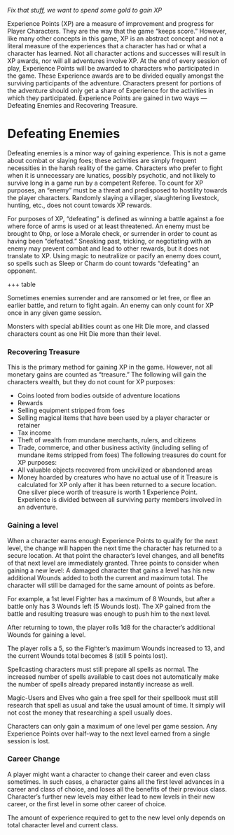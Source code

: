 *Fix that stuff, we want to spend some gold to gain XP*

Experience Points (XP) are a measure of improvement and progress for Player Characters. They are the way that the game “keeps score.” However, like many other concepts in this game, XP is an abstract concept and not a literal measure of the experiences that a character has had or what a character has learned. Not all character actions and successes will result in XP awards, nor will all adventures involve XP. At the end of every session of play, Experience Points will be awarded to characters who participated in the game. These Experience awards are to be divided equally amongst the surviving participants of the adventure. Characters present for portions of the adventure should only get a share of Experience for the activities in which they participated. Experience Points are gained in two ways — Defeating Enemies and Recovering Treasure.
# Defeating Enemies
Defeating enemies is a minor way of gaining experience. This is not a game about combat or slaying foes; these activities are simply frequent necessities in the harsh reality of the game. Characters who prefer to fight when it is unnecessary are lunatics, possibly psychotic, and not likely to survive long in a game run by a competent Referee. To count for XP purposes, an “enemy” must be a threat and predisposed to hostility towards the player characters. Randomly slaying a villager, slaughtering livestock, hunting, etc., does not count towards XP rewards.

For purposes of XP, “defeating” is defined as winning a battle against a foe where force of arms is used or at least threatened. An enemy must be brought to 0hp, or lose a Morale check, or surrender in order to count as having been “defeated.” Sneaking past, tricking, or negotiating with an enemy may prevent combat and lead to other rewards, but it does not translate to XP. Using magic to neutraliize or pacify an enemy does count, so spells such as Sleep or Charm do count towards “defeating” an opponent.

+++ table

  

Sometimes enemies surrender and are ransomed or let free, or flee an earlier battle, and return to fight again. An enemy can only count for XP once in any given game session.

Monsters with special abilities count as one Hit Die more, and classed characters count as one Hit Die more than their level.
### Recovering Treasure

This is the primary method for gaining XP in the game. However, not all monetary gains are counted as “treasure.” The following will gain the characters wealth, but they do not count for XP purposes:
- Coins looted from bodies outside of adventure locations
- Rewards
- Selling equipment stripped from foes
- Selling magical items that have been used by a player character or retainer
- Tax income
- Theft of wealth from mundane merchants, rulers, and citizens
- Trade, commerce, and other business activity (including selling of mundane items stripped from foes)
The following treasures do count for XP purposes:
- All valuable objects recovered from uncivilized or abandoned areas
- Money hoarded by creatures who have no actual use of it
Treasure is calculated for XP only after it has been returned to a secure location. One silver piece worth of treasure is worth 1 Experience Point. Experience is divided between all surviving party members involved in an adventure.
### Gaining a level
When a character earns enough Experience Points to qualify for the next level, the change will happen the next time the character has returned to a secure location. At that point the character’s level changes, and all benefits of that next level are immediately granted. Three points to consider when gaining a new level: A damaged character that gains a level has his new additional Wounds added to both the current and maximum total. The character will still be damaged for the same amount of points as before.

For example, a 1st level Fighter has a maximum of 8 Wounds, but after a battle only has 3 Wounds left (5 Wounds lost). The XP gained from the battle and resulting treasure was enough to push him to the next level.

After returning to town, the player rolls 1d8 for the character’s additional Wounds for gaining a level.

The player rolls a 5, so the Fighter’s maximum Wounds increased to 13, and the current Wounds total becomes 8 (still 5 points lost).

Spellcasting characters must still prepare all spells as normal. The increased number of spells available to cast does not automatically make the number of spells already prepared instantly increase as well.

Magic-Users and Elves who gain a free spell for their spellbook must still research that spell as usual and take the usual amount of time. It simply will not cost the money that researching a spell usually does.

Characters can only gain a maximum of one level per game session. Any Experience Points over half-way to the next level earned from a single session is lost.
### Career Change

A player might want a character to change their career and even class sometimes. In such cases, a character gains all the first level advances in a career and class of choice, and loses all the benefits of their previous class. Character’s further new levels may either lead to new levels in their new career, or the first level in some other career of choice.

The amount of experience required to get to the new level only depends on total character level and current class.